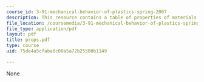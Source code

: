 ```yaml
---
course_id: 3-91-mechanical-behavior-of-plastics-spring-2007
description: This resource contains a table of properties of materials.
file_location: /coursemedia/3-91-mechanical-behavior-of-plastics-spring-2007/75de4a5cfaba0c00a5a72b25500b1149_props.pdf
file_type: application/pdf
layout: pdf
title: props.pdf
type: course
uid: 75de4a5cfaba0c00a5a72b25500b1149

---
```

None
